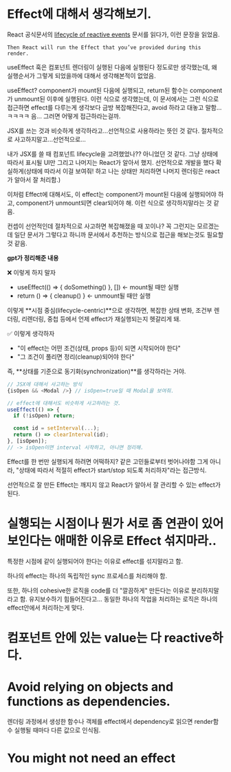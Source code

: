 # Effect에 대해서 생각해보기.

React 공식문서의 [lifecycle of reactive events](https://18.react.dev/learn/lifecycle-of-reactive-effects) 문서를 읽다가, 이런 문장을 읽었음.

`Then React will run the Effect that you’ve provided during this render.`

useEffect 훅은 컴포넌트 렌더링이 실행된 다음에 실행된다 정도로만 생각했는데, 왜 실행순서가 그렇게 되었을까에 대해서 생각해본적이 없었음.

useEffect? component가 mount된 다음에 실행되고, return된 함수는 component가 unmount된 이후에 실행된다. 이런 식으로 생각했는데, 이 문서에서는 그런 식으로 접근하면 effect를 다루는게 생각보다 금방 복잡해진다고, avoid 하라고 대놓고 말함...ㅋㅋㅋㅋ 음... 그러면 어떻게 접근하라는걸까.

JSX를 쓰는 것과 비슷하게 생각하라고...선언적으로 사용하라는 뜻인 것 같다. 절차적으로 사고하지말고...선언적으로...

내가 JSX를 쓸 때 컴포넌트 lifecycle을 고려했었나?? 아니었던 것 같다. 그냥 상태에 따라서 표시될 UI만 그리고 나머지는 React가 알아서 했지. 선언적으로 개발을 했다 확실하게(상태에 따라서 이걸 보여줘! 하고 나는 상태만 처리하면 나머지 렌더링은 react가 알아서 잘 처리함.)

이처럼 Effect에 대해서도, 이 effect는 component가 mount된 다음에 실행되어야 하고, component가 unmount되면 clear되어야 해. 이런 식으로 생각하지말라는 것 같음.

컨셉이 선언적인데 절차적으로 사고하면 복잡해졌을 때 꼬이나? 꼭 그런지는 모르겠는데 일단 문서가 그렇다고 하니까 문서에서 추천하는 방식으로 접근을 해보는것도 필요할 것 같음.

**gpt가 정리해준 내용**

❌ 이렇게 하지 말자

- useEffect(() => { doSomething() }, []) ← mount될 때만 실행
- return () => { cleanup() } ← unmount될 때만 실행

이렇게 **시점 중심(lifecycle-centric)**으로 생각하면,
복잡한 상태 변화, 조건부 렌더링, 리렌더링, 중첩 등에서 언제 effect가 재실행되는지 헷갈리게 돼.

✅ 이렇게 생각하자

- "이 effect는 어떤 조건(상태, props 등)이 되면 시작되어야 한다"
- "그 조건이 풀리면 정리(cleanup)되어야 한다"

즉, **상태를 기준으로 동기화(synchronization)**를 생각하라는 거야.

```javascript
// JSX에 대해서 사고하는 방식
{isOpen && <Modal />} // isOpen=true일 때 Modal을 보여줘.

// effect에 대해서도 비슷하게 사고하라는 것.
useEffect(() => {
  if (!isOpen) return;

  const id = setInterval(...);
  return () => clearInterval(id);
}, [isOpen]);
// -> isOpen이면 interval 시작하고, 아니면 정리해.

```

Effect를 한 번만 실행되게 하려면 어떡하지? 같은 고민들로부터 벗어나야함 그게 아니라, "상태에 따라서 적절히 effect가 start/stop 되도록 처리하자"라는 접근방식.

선언적으로 잘 만든 Effect는 깨지지 않고 React가 알아서 잘 관리할 수 있는 effect가 된다.

# 실행되는 시점이나 뭔가 서로 좀 연관이 있어보인다는 애매한 이유로 Effect 섞지마라..

특정한 시점에 같이 실행되어야 한다는 이유로 effect를 섞지말라고 함.

하나의 effect는 하나의 독립적인 sync 프로세스를 처리해야 함.

또한, 하나의 cohesive한 로직을 code를 더 "깔끔하게" 만든다는 이유로 분리하지말라고 함. 유지보수하기 힘들어진다고... 동일한 하나의 작업을 처리하는 로직은 하나의 effect안에서 처리하는게 맞다.

# 컴포넌트 안에 있는 value는 다 reactive하다.

# Avoid relying on objects and functions as dependencies.

렌더링 과정에서 생성한 함수나 객체를 effect에서 dependency로 읽으면 render함수 실행될 때마다 다른 값으로 인식됨.

# You might not need an effect
